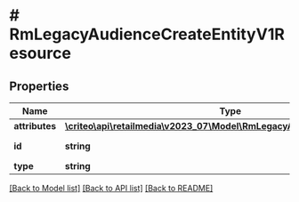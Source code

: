 # # RmLegacyAudienceCreateEntityV1Resource

## Properties

Name | Type | Description | Notes
------------ | ------------- | ------------- | -------------
**attributes** | [**\criteo\api\retailmedia\v2023_07\Model\RmLegacyAudienceCreateEntityV1**](RmLegacyAudienceCreateEntityV1.md) |  | [optional]
**id** | **string** | Id of the entity | [optional]
**type** | **string** |  | [optional]

[[Back to Model list]](../../README.md#models) [[Back to API list]](../../README.md#endpoints) [[Back to README]](../../README.md)
